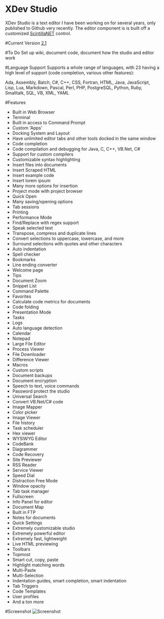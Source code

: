 # XDev Studio
XDev Studio is a text editor I have been working on for several years, only published to Github very recently. The editor component is is built off a customized [ScintillaNET](https://github.com/jacobslusser/ScintillaNET) control.

#Current Version
[2.1](https://github.com/theryan722/XDev-Studio/releases)

#To Do
Set up wiki, document code, document how the studio and editor work

#Language Support
Supports a whole range of languages, with 23 having a high level of support (code completion, various other features):

Ada, Assembly, Batch, C#, C++, CSS, Fortran, HTML, Java, JavaScript, Lisp, Lua, Markdown, Pascal, Perl, PHP, PostgreSQL, Python, Ruby, Smalltalk, SQL, VB, XML, YAML

#Features
* Built in Web Browser
* Terminal
* Built in access to Command Prompt
* Custom 'Apps'
* Docking System and Layout
* Have unlimited editor tabs and other tools docked in the same window
* Code completion
* Code compilation and debugging for Java, C, C++, VB.Net, C#
* Support for custom compilers
* Customizable syntax highlighting
* Insert files into documents
* Insert Scraped HTML
* Insert example code
* Insert lorem ipsum
* Many more options for insertion
* Project mode with project browser
* Quick Open
* Many saving/opening options
* Tab sessions
* Printing
* Performance Mode
* Find/Replace with regex support
* Speak selected text
* Transpose, compress and duplicate lines
* Convert selections to uppercase, lowercase, and more
* Surround selections with quotes and other characters
* Auto indentation
* Spell checker
* Bookmarks
* Line ending converter
* Welcome page
* Tips
* Document Zoom
* Snippet List
* Command Palette
* Favorites
* Calculate code metrics for documents
* Code folding
* Presentation Mode
* Tasks
* Logs
* Auto language detection
* Calendar
* Notepad
* Large File Editor
* Process Viewer
* File Downloader
* Difference Viewer
* Macros
* Custom scripts
* Document backups
* Document encryption
* Speech to text, voice commands
* Password protect the studio
* Universal Search
* Convert VB.Net/C# code
* Image Mapper
* Color picker
* Image Viewer
* File history
* Task scheduler
* Hex viewer
* WYSIWYG Editor
* CodeBank
* Diagrammer
* Code Recovery
* Site Previewer
* RSS Reader
* Service Viewer
* Speed Dial
* Distraction Free Mode
* Window opacity
* Tab task manager
* Fullscreen
* Info Panel for editor
* Document Map
* Built in FTP
* Notes for documents
* Quick Settings
* Extremely customizable studio
* Extremely powerful editor
* Extremely fast, lightweight
* Live HTML previewing
* Toolbars
* Topmost
* Smart cut, copy, paste
* Highlight matching words
* Multi-Paste
* Multi-Selection
* Indentation guides, smart completion, smart indentation
* Tab Triggers
* Code Templates
* User profiles
* And a ton more

#Screenshot
![Screenshot](https://i.imgur.com/QXe08kl.jpg)
